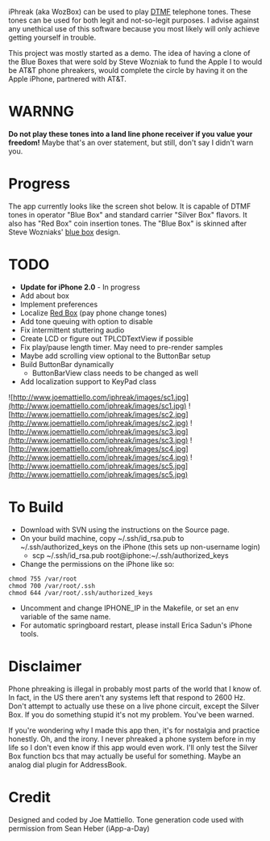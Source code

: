 iPhreak (aka WozBox) can be used to play [DTMF](http://en.wikipedia.org/wiki/Dual-tone_multi-frequency) telephone tones. These tones can be used for both legit and not-so-legit purposes. I advise against any unethical use of this software because you most likely will only achieve getting yourself in trouble.

This project was mostly started as a demo. The idea of having a clone of the Blue Boxes that were sold by Steve Wozniak to fund the Apple I to would be AT&T phone phreakers, would complete the circle by having it on the Apple iPhone, partnered with AT&T.

# WARNNG #
**Do not play these tones into a land line phone receiver if you value your freedom!**
Maybe that's an over statement, but still, don't say I didn't warn you.

# Progress #
The app currently looks like the screen shot below. It is capable of DTMF tones in operator "Blue Box" and standard carrier "Silver Box" flavors. It also has "Red Box" coin insertion tones. The "Blue Box" is skinned after Steve Wozniaks' [blue box](http://en.wikipedia.org/wiki/Image:Blue_Box_in_museum.jpg) design.

# TODO #
  * **Update for iPhone 2.0** - In progress
  * Add about box
  * Implement preferences
  * Localize [Red Box](http://en.wikipedia.org/wiki/Red_box_(phreaking)) (pay phone change tones)
  * Add tone queuing with option to disable
  * Fix intermittent stuttering audio
  * Create LCD or figure out TPLCDTextView if possible
  * Fix play/pause length timer. May need to pre-render samples
  * Maybe add scrolling view optional to the ButtonBar setup
  * Build ButtonBar dynamically
    * ButtonBarView class needs to be changed as well
  * Add localization support to KeyPad class

![http://www.joemattiello.com/iphreak/images/sc1.jpg](http://www.joemattiello.com/iphreak/images/sc1.jpg)
![http://www.joemattiello.com/iphreak/images/sc2.jpg](http://www.joemattiello.com/iphreak/images/sc2.jpg)
![http://www.joemattiello.com/iphreak/images/sc3.jpg](http://www.joemattiello.com/iphreak/images/sc3.jpg)
![http://www.joemattiello.com/iphreak/images/sc4.jpg](http://www.joemattiello.com/iphreak/images/sc4.jpg)
![http://www.joemattiello.com/iphreak/images/sc5.jpg](http://www.joemattiello.com/iphreak/images/sc5.jpg)

# To Build #
  * Download with SVN using the instructions on the Source page.
  * On your build machine, copy ~/.ssh/id\_rsa.pub to ~/.ssh/authorized\_keys on the iPhone (this sets up non-username login)
    * scp ~/.ssh/id\_rsa.pub root@iphone:~/.ssh/authorized\_keys
  * Change the permissions on the iPhone like so:
```
chmod 755 /var/root
chmod 700 /var/root/.ssh
chmod 644 /var/root/.ssh/authorized_keys
```
  * Uncomment and change IPHONE\_IP in the Makefile, or set an env variable of the same name.
  * For automatic springboard restart, please install Erica Sadun's iPhone tools.

# Disclaimer #

Phone phreaking is illegal in probably most parts of the world that I know of. In fact, in the US there aren't any systems left that respond to 2600 Hz. Don't attempt to actually use these on a live phone circuit, except the Silver Box. If you do something stupid it's not my problem. You've been warned.

If you're wondering why I made this app then, it's for nostalgia and practice honestly. Oh, and the irony. I never phreaked a phone system before in my life so I don't even know if this app would even work. I'll only test the Silver Box function bcs that may actually be useful for something. Maybe an analog dial plugin for AddressBook.

# Credit #
Designed and coded by Joe Mattiello.
Tone generation code used with permission from Sean Heber (iApp-a-Day)
